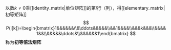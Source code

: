 以数$k\ne0$乘[[identity_matrix|单位矩阵]]的第$i$行（列），得[[elementary_matrix|初等矩阵]]
$$
P(i[k])=\begin{bmatrix}1&&&&&&\\&\ddots&&&&&\\&&1&&&&\\&&&k&&&\\&&&&1&&\\&&&&&\ddots&\\&&&&&&1\end{bmatrix}
$$
称为**初等倍法矩阵**